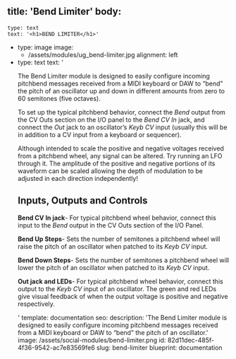 title: 'Bend Limiter'
body:
  -
    type: text
    text: '<h1>BEND LIMITER</h1>'
  -
    type: image
    image:
      - /assets/modules/ug_bend-limiter.jpg
    alignment: left
  -
    type: text
    text: '<p>The Bend Limiter module is designed to easily configure incoming pitchbend messages received from a MIDI keyboard or DAW to “bend” the pitch of an oscillator up and down in different amounts from zero to 60 semitones (five octaves).<br></p><p>To set up the typical pitchbend behavior, connect the <em>Bend</em>&nbsp;output from the CV Outs section on the I/O panel to the <em>Bend CV In</em>&nbsp;jack, and connect the <em>Out</em>&nbsp;jack to an oscillator’s <em>Keyb CV</em>&nbsp;input (usually this will be in addition to a CV input from a keyboard or sequencer).</p><p>Although intended to scale the positive and negative voltages received from a pitchbend wheel, any signal can be altered. Try running an LFO through it. The amplitude of the positive and negative portions of its waveform can be scaled allowing the depth of modulation to be adjusted in each direction independently!</p><h2>Inputs, Outputs and Controls</h2><p><strong>Bend CV In jack</strong>- For typical pitchbend wheel behavior, connect this input to the <em>Bend</em>&nbsp;output in the CV Outs section of the I/O Panel.</p><p><strong>Bend Up Steps</strong>- Sets the number of semitones a pitchbend wheel will raise the pitch of an oscillator when patched to its <em>Keyb CV</em>&nbsp;input.</p><p><strong>Bend Down Steps</strong>- Sets the number of semitones a pitchbend wheel will lower the pitch of an oscillator when patched to its <em>Keyb CV</em>&nbsp;input.</p><p><strong>Out jack and LEDs</strong>- For typical pitchbend wheel behavior, connect this output to the <em>Keyb CV</em>&nbsp;input of an oscillator. The green and red LEDs give visual feedback of when the output voltage is positive and negative respectively.</p>'
template: documentation
seo:
  description: 'The Bend Limiter module is designed to easily configure incoming pitchbend messages received from a MIDI keyboard or DAW to “bend” the pitch of an oscillator.'
  image: /assets/social-modules/bend-limiter.png
id: 82d11dec-485f-4f36-9542-ac7e83569fe6
slug: bend-limiter
blueprint: documentation
